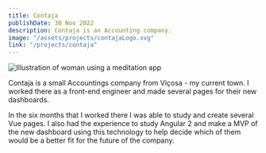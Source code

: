 ```yaml
---
title: Contaja
publishDate: 30 Nov 2022
description: Contaja is an Accounting company.
image: "/assets/projects/contajaLogo.svg"
link: "/projects/contaja"
---
```


![Illustration of woman using a meditation app](/assets/projects/contaja.svg)

Contaja is a small Accountings company from Viçosa - my current town. I worked there as a front-end engineer and made several pages for their new dashboards.

In the six months that I worked there I was able to study and create several Vue pages. I also had the experience to study Angular 2 and make a MVP of the new dashboard using this technology to help decide which of them would be a better fit for the future of the company.
